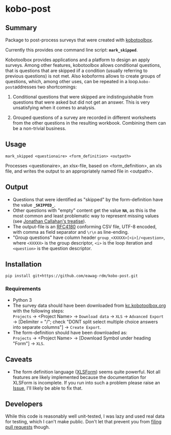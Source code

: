 # kobo-post

## Summary

Package to post-process surveys that were created with [kobotoolbox](http://www.kobotoolbox.org).

Currently this provides one command line script: **`mark_skipped`**.

Kobotoolbox provides applications and a platform to design an apply surveys. Among other features, kobotoolbox allows conditional questions, that is questions that are skipped iif a condition (usually referring to previous questions) is not met. Also koboforms allows to create groups of questions, which, among other uses, can be repeated in a loop.`kobo-post`addresses two shortcomings:

1. Conditional questions that were skipped are indistinguishable from questions that were asked but did not get an answer. This is very unsatisfying when it comes to analysis.

2. Grouped questions of a survey are recorded in different worksheets from the other questions in the resulting workbook. Combining them can be a non-trivial business.

## Usage

`mark_skipped <questionaire> <form_definition> <outpath>`

Processes \<questionaire\>, an xlsx-file, based on \<form_definition\>, an xls file,
and writes the output to an appropriately named file in \<outpath\>.

## Output

+ Questions that were identified as "skipped" by the form-definition have the value **`_SKIPPED_`**.
+ Other questions with "empty" content get the value **`NA`**, as this is the most common and least problematic way to represent missing values (see [Jonathan Callahan's treatise](http://mazamascience.com/WorkingWithData/?p=343)).
+ The output-file is an [RFC4180](https://www.ietf.org/rfc/rfc4180.txt) conforming CSV file, UTF-8 encoded, with comma as field separator and `\r\n` as line-ending.
+ "Group questions" have column header `group_<XXXXX>[<i>]/<question>`, where `<XXXXX>` is the group descriptor, `<i>` is the loop iteration and `<question>` is the question descriptor.

## Installation

`pip install git+https://github.com/eawag-rdm/kobo-post.git`

### Requirements

+ Python 3
+ The survey data should have been downloaded from [kc.kobotoolbox.org](https://kc.kobotoolbox.org) with the following steps:    
`Projects` -> \<Project Name\> -> `Download data` -> `XLS` -> `Advanced Export` -> [Delimiter = "/"; check "DONT split select multiple choice answers into separate columns"] -> `Create Export`.
+ The form-definition should have been downloaded as:   
`Projects` -> \<Project Name\> -> [Download Symbol under heading "Form"] -> `XLS`.

## Caveats

+ The form definition language ([XLSForm](http://xlsform.org/)) seems quite powerful. Not all features are likely implemented because the documentation for XLSForm is incomplete. If you run into such a problem please raise an [Issue](https://github.com/eawag-rdm/koboforms/issues), I'll likely be able to fix that.

## Developers

While this code is reasonably well unit-tested, I was lazy and used real data for testing, which I can't make public. Don't let that prevent you from [filing pull requests](https://github.com/eawag-rdm/koboforms/pulls) though.
